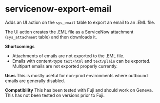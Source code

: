 # servicenow-export-email
Adds an UI action on the `sys_email` table to export an email to an .EML file.

The UI action creates the .EML file as a ServiceNow attachment (`sys_attachment` table) and then downloads it.

**Shortcomings**
- Attachments of emails are not exported to the .EML file.
- Emails with content-type `text/html` and `text/plain` can be exported. Multipart emails are not exported properly currently.

**Uses**
This is mostly useful for non-prod environments where outbound emails are generally disabled.

**Compatibility**
This has been tested with Fuji and should work on Geneva.
This has not been tested on versions prior to Fuji.

